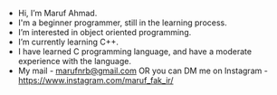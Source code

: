 - Hi, I’m Maruf Ahmad.
- I'm a beginner programmer, still in the learning process.
- I’m interested in object oriented programming.
- I’m currently learning C++.
- I have learned C programming language, and have a moderate experience with the language.
- My mail - marufnrb@gmail.com OR you can DM me on Instagram - https://www.instagram.com/maruf_fak_ir/
